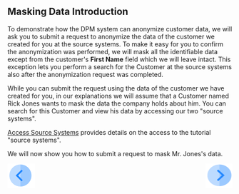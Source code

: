 ## Masking Data Introduction

To demonstrate how the DPM system can anonymize customer data, we will ask you to submit a request to anonymize the data of the customer we created for you at the source systems. To make it easy for you to confirm the anonymization was performed, we will mask all the identifiable data except from the customer's **First Name** field which we will leave intact. This exception lets you perform a search for the Customer at the source systems also after the anonymization request was completed.

While you can submit the request using the data of the customer we have created for you, in our explanations we will assume that a Customer named Rick Jones wants to mask the data the company holds about him. You can search for this Customer and view his data by accessing our two "source systems".

[Access Source Systems](../00_Setup/00_Access_Source_Systems.md) provides details on the access to the tutorial "source systems".

We will now show you how to submit a request to mask Mr. Jones's data.

[![Previous](../images/Previous.png)]( 01_Masking_Data_Main.md)[<img align="right" width="60" height="54" src="../images/Next.png">](03_01_Masking_Data_Tutorial.md)
